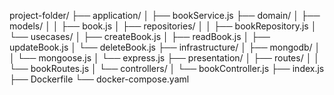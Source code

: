 project-folder/
├── application/
│   ├── bookService.js
├── domain/
│   ├── models/
│   │   ├── book.js
│   ├── repositories/
│   │   ├── bookRepository.js
│   └── usecases/
│       ├── createBook.js
│       ├── readBook.js
│       ├── updateBook.js
│       └── deleteBook.js
├── infrastructure/
│   ├── mongodb/
│   │   └── mongoose.js
│   └── express.js
├── presentation/
│   ├── routes/
│   │   └── bookRoutes.js
│   └── controllers/
│       └── bookController.js
├── index.js
├── Dockerfile
└── docker-compose.yaml
